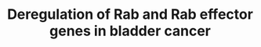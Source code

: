 ---
annotations:
- id: PW:0000610
  parent: disease pathway
  type: Pathway Ontology
  value: urinary bladder cancer pathway
- id: DOID:11054
  parent: disease of cellular proliferation
  type: Disease Ontology
  value: urinary bladder cancer
- id: PW:0000605
  parent: disease pathway
  type: Pathway Ontology
  value: cancer pathway
authors:
- Anwesha
- MaintBot
- Christine Chichester
- Egonw
- Fehrhart
- Eweitz
citedin:
- link: PMC8913363
  title: Loss of NFE2L3 protects against inflammation-induced colorectal cancer through
    modulation of the tumor microenvironment (2022)
communities:
- Diseases
description: Example of the Rab27 cluster. The Rab27 cluster is comprised of the two
  RAB27 isoforms (RAB27A and RAB27B), the GEF MADD, the GAP TBC1D10A and 12 effector
  proteins
last-edited: 2021-05-22
ndex: 3a31e185-8b64-11eb-9e72-0ac135e8bacf
organisms:
- Homo sapiens
redirect_from:
- /index.php/Pathway:WP2291
- /instance/WP2291
- /instance/WP2291_r117696
revision: r117696
schema-jsonld:
- '@context': https://schema.org/
  '@id': https://wikipathways.github.io/pathways/WP2291.html
  '@type': Dataset
  creator:
    '@type': Organization
    name: WikiPathways
  description: Example of the Rab27 cluster. The Rab27 cluster is comprised of the
    two RAB27 isoforms (RAB27A and RAB27B), the GEF MADD, the GAP TBC1D10A and 12
    effector proteins
  keywords:
  - EXPH5
  - GCC2
  - MADD
  - MLPH
  - MYRIP
  - RAB27A
  - RAB27B
  - RPH3A
  - RPH3AL
  - SYTL1
  - SYTL2
  - SYTL3
  - SYTL4
  - SYTL5
  - TBC1D10A
  - UNC13D
  license: CC0
  name: Deregulation of Rab and Rab effector genes in bladder cancer
seo: CreativeWork
title: Deregulation of Rab and Rab effector genes in bladder cancer
wpid: WP2291
---